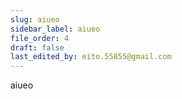 ```yaml
---
slug: aiueo
sidebar_label: aiueo
file_order: 4
draft: false
last_edited_by: eito.55855@gmail.com
---
```

aiueo